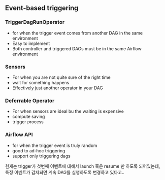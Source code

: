 ## Event-based triggering

### TriggerDagRunOperator
* for when the trigger event comes from another DAG in the same environment
* Easy to implement
* Both controller and triggered DAGs must be in the same Airflow environment

### Sensors
* For when you are not quite sure of the right time
* wait for something happens
* Effectively just another operator in your DAG

### Deferrable Operator
* For when sensors are ideal bu the waiting is expensive
* compute saving
* trigger process

### Airflow API
* for when the trigger event is truly random
* good to ad-hoc triggering
* support only triggering dags

현재는 trigger가 첫번째 이벤트에 대해서 launch 혹은 resume 만 하도록 되어있는데, 
특정 이벤트가 감지되면 계속 DAG를 실행하도록 변경하고 있다고..

